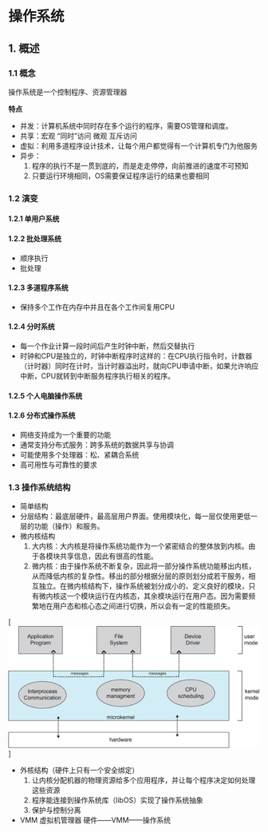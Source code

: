 # 操作系统

## 1. 概述

### 1.1 概念

操作系统是一个控制程序、资源管理器

**特点**

* 并发：计算机系统中同时存在多个运行的程序，需要OS管理和调度。
* 共享：宏观 “同时”访问 微观 互斥访问
* 虚拟：利用多道程序设计技术，让每个用户都觉得有一个计算机专门为他服务
* 异步：
  1. 程序的执行不是一贯到底的，而是走走停停，向前推进的速度不可预知
  2. 只要运行环境相同，OS需要保证程序运行的结果也要相同

### 1.2 演变

#### 1.2.1 单用户系统

#### 1.2.2 批处理系统

* 顺序执行
* 批处理

#### 1.2.3 多道程序系统

* 保持多个工作在内存中并且在各个工作间复用CPU

#### 1.2.4 分时系统

* 每一个作业计算一段时间后产生时钟中断，然后交替执行
* 时钟和CPU是独立的，时钟中断程序时这样的：在CPU执行指令时，计数器（计时器）同时在计时，当计时器溢出时，就向CPU申请中断，如果允许响应中断，CPU就转到中断服务程序执行相关的程序。

#### 1.2.5 个人电脑操作系统 

#### 1.2.6 分布式操作系统

* 网络支持成为一个重要的功能
* 通常支持分布式服务：跨多系统的数据共享与协调
* 可能使用多个处理器：松、紧耦合系统
* 高可用性与可靠性的要求

### 1.3 操作系统结构

* 简单结构
* 分层结构：最底层硬件，最高层用户界面。使用模块化，每一层仅使用更低一层的功能（操作）和服务。
* 微内核结构
  1. 大内核：大内核是将操作系统功能作为一个紧密结合的整体放到内核。由于各模块共享信息，因此有很高的性能。
  2. 微内核：由于操作系统不断复杂，因此将一部分操作系统功能移出内核，从而降低内核的复杂性。移出的部分根据分层的原则划分成若干服务，相互独立。在微内核结构下，操作系统被划分成小的、定义良好的模块，只有微内核这一个模块运行在内核态，其余模块运行在用户态。因为需要频繁地在用户态和核心态之间进行切换，所以会有一定的性能损失。

[![img](https://github.com/CyC2018/CS-Notes/raw/master/notes/pics/2_14_microkernelArchitecture.jpg)]

* 外核结构（硬件上只有一个安全绑定）
  1. 让内核分配机器的物理资源给多个应用程序，并让每个程序决定如何处理这些资源
  2. 程序能连接到操作系统库（libOS）实现了操作系统抽象
  3. 保护与控制分离
* VMM 虚拟机管理器 硬件——VMM——操作系统
